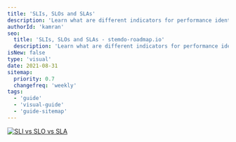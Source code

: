 ```yaml
---
title: 'SLIs, SLOs and SLAs'
description: 'Learn what are different indicators for performance identification of any service.'
authorId: 'kamran'
seo:
  title: 'SLIs, SLOs and SLAs - stemdo-roadmap.io'
  description: 'Learn what are different indicators for performance identification of any service.'
isNew: false
type: 'visual'
date: 2021-08-31
sitemap:
  priority: 0.7
  changefreq: 'weekly'
tags:
  - 'guide'
  - 'visual-guide'
  - 'guide-sitemap'
---
```


[![SLI vs SLO vs SLA](/guides/sli-slo-sla.jpeg)](/guides/sli-slo-sla.jpeg)
